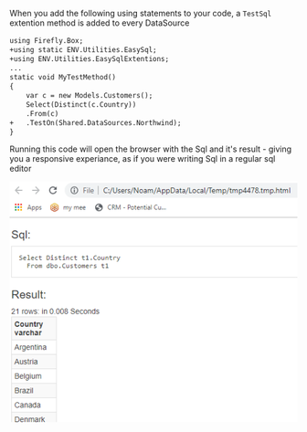 ﻿When you add the following using statements to your code, a `TestSql` extention method is added to every DataSource

```csdiff
using Firefly.Box;
+using static ENV.Utilities.EasySql;
+using ENV.Utilities.EasySqlExtentions;
...
static void MyTestMethod()
{
    var c = new Models.Customers();
    Select(Distinct(c.Country))
    .From(c)
+	.TestOn(Shared.DataSources.Northwind);
}
```

Running this code will open the browser with the Sql and it's result - giving you a responsive experiance, as if you were writing Sql in a regular sql editor

![](2019-08-22_08h38_12.png)
